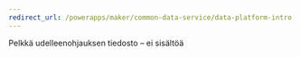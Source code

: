 ```yaml
---
redirect_url: /powerapps/maker/common-data-service/data-platform-intro
---
```

Pelkkä udelleenohjauksen tiedosto – ei sisältöä